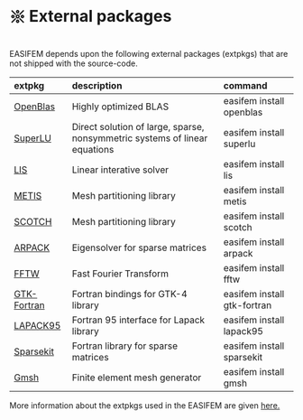 # 𑗕 External packages

EASIFEM depends upon the following external packages (extpkgs) that are not shipped with the source-code.

| extpkg| description | command  |
|:--- | :--- | :--- |
| [OpenBlas](https://www.openblas.net/) | Highly optimized BLAS | easifem install openblas |
| [SuperLU](https://github.com/xiaoyeli/superlu.git) |  Direct solution of large, sparse, nonsymmetric systems of linear equations  | easifem install superlu |
| [LIS](https://github.com/anishida/lis.git) | Linear interative solver | easifem install lis|
| [METIS](https://github.com/KarypisLab/METIS) | Mesh partitioning library | easifem install metis |
| [SCOTCH](https://gitlab.inria.fr/scotch/scotch) | Mesh partitioning library | easifem install scotch |
| [ARPACK](https://github.com/opencollab/arpack-ng) | Eigensolver for sparse matrices | easifem install arpack |
| [FFTW](https://www.fftw.org/) | Fast Fourier Transform| easifem install fftw |
| [GTK-Fortran](https://github.com/vmagnin/gtk-fortran) | Fortran bindings for GTK-4 library  | easifem install gtk-fortran |
| [LAPACK95](https://github.com/vickysharma0812/LAPACK95.git) | Fortran 95 interface for Lapack library | easifem install lapack95 |
| [Sparsekit](https://github.com/vickysharma0812/Sparsekit.git) | Fortran library for sparse matrices | easifem install sparsekit |
| [Gmsh](https://gmsh.info/) | Finite element mesh generator| easifem install gmsh |

More information about the extpkgs used in the EASIFEM are given [here.](../extpkgs/about.md)

